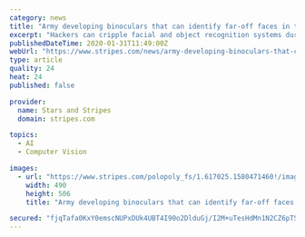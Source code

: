 ```yaml
---
category: news
title: "Army developing binoculars that can identify far-off faces in the dark"
excerpt: "Hackers can cripple facial and object recognition systems during development, said MaryAnne Fields, program manager for intelligent systems at the Army Research Office. The Army recently funded ..."
publishedDateTime: 2020-01-31T11:49:00Z
webUrl: "https://www.stripes.com/news/army-developing-binoculars-that-can-identify-far-off-faces-in-the-dark-1.617023"
type: article
quality: 24
heat: 24
published: false

provider:
  name: Stars and Stripes
  domain: stripes.com

topics:
  - AI
  - Computer Vision

images:
  - url: "https://www.stripes.com/polopoly_fs/1.617025.1580471460!/image/image.jpg_gen/derivatives/landscape_490/image.jpg"
    width: 490
    height: 506
    title: "Army developing binoculars that can identify far-off faces in the dark"

secured: "fjqTafa0KxY0emscNUPxDUk4UBT4I90o2DlduGj/I2M+uTesHdMn1N2CZ6pTSpbZ1USQqj41t3vjOH4YBHkAm55gFJ21t8BeP6na4o5a9mEbHPAI0TTMwFZW8C/QPMOU3BMy/NPOUxNLLeM2YgGtW4d9erAjC0ozSDTBAccSy439gb4UWU+EYzS3D1wbeO5uk41MrKtXLv0ii/t4l/WUtHGKljJRU7djeD6G+qFuxuCs1kG87KhjfSIKx1nGeD1Gam2E8oUw79Vs9U+OAVPF4M8wYbAXZA+UeJnUMUnDpULCXSPegEnw/So6Cnkb/7mb;J2FPs/fqhZ1QaTXxHb8DCQ=="
---
```


